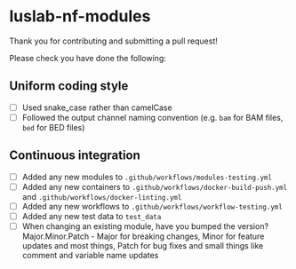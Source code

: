 # luslab-nf-modules

Thank you for contributing and submitting a pull request!

Please check you have done the following:

## Uniform coding style

- [ ] Used snake_case rather than camelCase
- [ ] Followed the output channel naming convention (e.g. `bam` for BAM files, `bed` for BED files)

## Continuous integration

- [ ] Added any new modules to `.github/workflows/modules-testing.yml`
- [ ] Added any new containers to `.github/workflows/docker-build-push.yml` and `.github/workflows/docker-linting.yml`
- [ ] Added any new workflows to `.github/workflows/workflow-testing.yml`
- [ ] Added any new test data to `test_data`
- [ ] When changing an existing module, have you bumped the version? Major.Minor.Patch - Major for breaking changes, Minor for feature updates and most things, Patch for bug fixes and small things like comment and variable name updates
